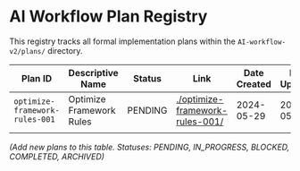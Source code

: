 # AI Workflow Plan Registry

This registry tracks all formal implementation plans within the `AI-workflow-v2/plans/` directory.

| Plan ID                           | Descriptive Name         | Status      | Link                                                 | Date Created | Last Updated |
| --------------------------------- | ------------------------ | ----------- | ---------------------------------------------------- | ------------ | ------------ |
| `optimize-framework-rules-001`    | Optimize Framework Rules | PENDING     | [./optimize-framework-rules-001/](./optimize-framework-rules-001/) | 2024-05-29   | 2024-05-29   |
|                                   |                          |             |                                                      |              |              |

*(Add new plans to this table. Statuses: PENDING, IN_PROGRESS, BLOCKED, COMPLETED, ARCHIVED)* 